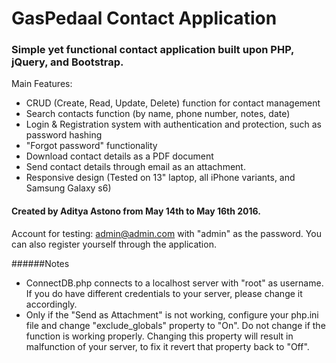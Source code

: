 # GasPedaal Contact Application
### Simple yet functional contact application built upon PHP, jQuery, and Bootstrap.

Main Features:
- CRUD (Create, Read, Update, Delete) function for contact management
- Search contacts function (by name, phone number, notes, date)
- Login & Registration system with authentication and protection, such as password hashing
- "Forgot password" functionality
- Download contact details as a PDF document
- Send contact details through email as an attachment.
- Responsive design (Tested on 13" laptop, all iPhone variants, and Samsung Galaxy s6)

#### Created by Aditya Astono from May 14th to May 16th 2016.
Account for testing: admin@admin.com with "admin" as the password. You can also register yourself through the application.

######Notes
- ConnectDB.php connects to a localhost server with "root" as username. If you do have different credentials to your server, please change it accordingly.
- Only if the "Send as Attachment" is not working, configure your php.ini file and change "exclude_globals" property to "On". Do not change if the function is working properly. Changing this property will result in malfunction of your server, to fix it revert that property back to "Off".
